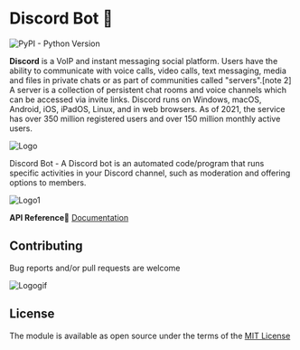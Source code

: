 # Discord Bot :purple_heart:

![PyPI - Python Version](https://img.shields.io/pypi/pyversions/Django?style=flat-square)

**Discord**  is a VoIP and instant messaging social platform. Users have the ability to communicate with voice calls, video calls, text messaging, media and files in private chats or as part of communities called "servers".[note 2] A server is a collection of persistent chat rooms and voice channels which can be accessed via invite links. Discord runs on Windows, macOS, Android, iOS, iPadOS, Linux, and in web browsers. As of 2021, the service has over 350 million registered users and over 150 million monthly active users.

![Logo](https://1000logos.net/wp-content/uploads/2021/06/Discord-logo.png)

Discord Bot  - A Discord bot is an automated code/program that runs specific activities in your Discord channel, such as moderation and offering options to members.

![Logo1](https://i.redd.it/tried-to-make-the-discord-clyde-logo-more-similar-to-the-v0-g2bha52fh9v91.png?s=857a15558e51808ae5676c9c4b50706142f12ce9)

**API Reference:blue_book:** [Documentation](https://discordpy.readthedocs.io/en/stable/api.html#api-reference)


## Contributing

Bug reports and/or pull requests are welcome

![Logogif](https://i.gifer.com/3jnq.gif)


## License

The module is available as open source under the terms of the [MIT License](https://github.com/nikfromua/FP-Bot/blob/main/LICENSE)

